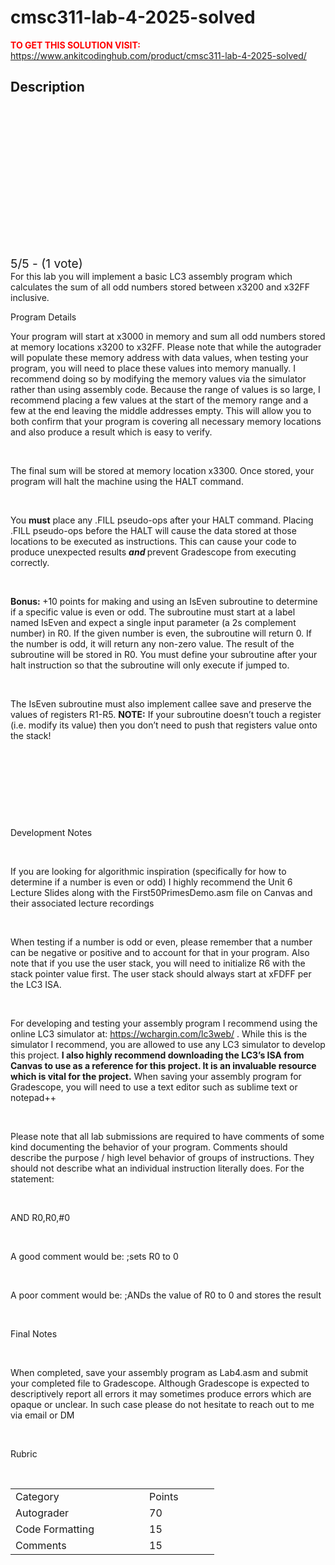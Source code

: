 # cmsc311-lab-4-2025-solved



**<span style='color:red'>TO GET THIS SOLUTION VISIT:</span>** https://www.ankitcodinghub.com/product/cmsc311-lab-4-2025-solved/

<h2>Description</h2>



<div class="kk-star-ratings kksr-auto kksr-align-center kksr-valign-top" data-payload="{&quot;align&quot;:&quot;center&quot;,&quot;id&quot;:&quot;132178&quot;,&quot;slug&quot;:&quot;default&quot;,&quot;valign&quot;:&quot;top&quot;,&quot;ignore&quot;:&quot;&quot;,&quot;reference&quot;:&quot;auto&quot;,&quot;class&quot;:&quot;&quot;,&quot;count&quot;:&quot;1&quot;,&quot;legendonly&quot;:&quot;&quot;,&quot;readonly&quot;:&quot;&quot;,&quot;score&quot;:&quot;5&quot;,&quot;starsonly&quot;:&quot;&quot;,&quot;best&quot;:&quot;5&quot;,&quot;gap&quot;:&quot;4&quot;,&quot;greet&quot;:&quot;Rate this product&quot;,&quot;legend&quot;:&quot;5\/5 - (1 vote)&quot;,&quot;size&quot;:&quot;24&quot;,&quot;title&quot;:&quot;CMSC311 Lab 4 2025 Solved&quot;,&quot;width&quot;:&quot;138&quot;,&quot;_legend&quot;:&quot;{score}\/{best} - ({count} {votes})&quot;,&quot;font_factor&quot;:&quot;1.25&quot;}">
            
<div class="kksr-stars">
    
<div class="kksr-stars-inactive">
            <div class="kksr-star" data-star="1" style="padding-right: 4px">
            

<div class="kksr-icon" style="width: 24px; height: 24px;"></div>
        </div>
            <div class="kksr-star" data-star="2" style="padding-right: 4px">
            

<div class="kksr-icon" style="width: 24px; height: 24px;"></div>
        </div>
            <div class="kksr-star" data-star="3" style="padding-right: 4px">
            

<div class="kksr-icon" style="width: 24px; height: 24px;"></div>
        </div>
            <div class="kksr-star" data-star="4" style="padding-right: 4px">
            

<div class="kksr-icon" style="width: 24px; height: 24px;"></div>
        </div>
            <div class="kksr-star" data-star="5" style="padding-right: 4px">
            

<div class="kksr-icon" style="width: 24px; height: 24px;"></div>
        </div>
    </div>
    
<div class="kksr-stars-active" style="width: 138px;">
            <div class="kksr-star" style="padding-right: 4px">
            

<div class="kksr-icon" style="width: 24px; height: 24px;"></div>
        </div>
            <div class="kksr-star" style="padding-right: 4px">
            

<div class="kksr-icon" style="width: 24px; height: 24px;"></div>
        </div>
            <div class="kksr-star" style="padding-right: 4px">
            

<div class="kksr-icon" style="width: 24px; height: 24px;"></div>
        </div>
            <div class="kksr-star" style="padding-right: 4px">
            

<div class="kksr-icon" style="width: 24px; height: 24px;"></div>
        </div>
            <div class="kksr-star" style="padding-right: 4px">
            

<div class="kksr-icon" style="width: 24px; height: 24px;"></div>
        </div>
    </div>
</div>
                

<div class="kksr-legend" style="font-size: 19.2px;">
            5/5 - (1 vote)    </div>
    </div>
For this lab you will implement a basic LC3 assembly program which calculates the sum of all odd numbers stored between x3200 and x32FF inclusive.

Program Details

Your program will start at x3000 in memory and sum all odd numbers stored at memory locations x3200 to x32FF. Please note that while the autograder will populate these memory address with data values, when testing your program, you will need to place these values into memory manually. I recommend doing so by modifying the memory values via the simulator rather than using assembly code. Because the range of values is so large, I recommend placing a few values at the start of the memory range and a few at the end leaving the middle addresses empty. This will allow you to both confirm that your program is covering all necessary memory locations and also produce a result which is easy to verify.

&nbsp;

The final sum will be stored at memory location x3300. Once stored, your program will halt the machine using the HALT command.

&nbsp;

You <strong>must</strong> place any .FILL pseudo-ops after your HALT command. Placing .FILL pseudo-ops before the HALT will cause the data stored at those locations to be executed as instructions. This can cause your code to produce unexpected results <strong><em>and </em></strong>prevent Gradescope from executing correctly.

&nbsp;

<strong>Bonus: </strong>+10 points for making and using an IsEven subroutine to determine if a specific value is even or odd. The subroutine must start at a label named IsEven and expect a single input parameter (a 2s complement number) in R0. If the given number is even, the subroutine will return 0. If the number is odd, it will return any non-zero value. The result of the subroutine will be stored in R0. You must define your subroutine after your halt instruction so that the subroutine will only execute if jumped to.

&nbsp;

The IsEven subroutine must also implement callee save and preserve the values of registers R1-R5. <strong>NOTE:</strong> If your subroutine doesn’t touch a register (i.e. modify its value) then you don’t need to push that registers value onto the stack!

&nbsp;

&nbsp;

&nbsp;

&nbsp;

Development Notes

&nbsp;

If you are looking for algorithmic inspiration (specifically for how to determine if a number is even or odd) I highly recommend the Unit 6 Lecture Slides along with the First50PrimesDemo.asm file on Canvas and their associated lecture recordings

&nbsp;

When testing if a number is odd or even, please remember that a number can be negative or positive and to account for that in your program. Also note that if you use the user stack, you will need to initialize R6 with the stack pointer value first. The user stack should always start at xFDFF per the LC3 ISA.

&nbsp;

For developing and testing your assembly program I recommend using the online LC3 simulator at: <a href="https://wchargin.com/lc3web/">https://wchargin.com/lc3web/</a> . While this is the simulator I recommend, you are allowed to use any LC3 simulator to develop this project. **I also <strong>highly</strong> recommend downloading the LC3’s ISA from Canvas to use as a reference for this project. It is an invaluable resource which is vital for the project.** When saving your assembly program for Gradescope, you will need to use a text editor such as sublime text or notepad++

&nbsp;

Please note that all lab submissions are required to have comments of some kind documenting the behavior of your program. Comments should describe the purpose / high level behavior of groups of instructions. They should not describe what an individual instruction literally does. For the statement:

&nbsp;

AND R0,R0,#0

&nbsp;

A good comment would be: ;sets R0 to 0

&nbsp;

A poor comment would be: ;ANDs the value of R0 to 0 and stores the result

&nbsp;

Final Notes

&nbsp;

When completed, save your assembly program as Lab4.asm and submit your completed file to Gradescope. Although Gradescope is expected to descriptively report all errors it may sometimes produce errors which are opaque or unclear. In such case please do not hesitate to reach out to me via email or DM

&nbsp;

Rubric

&nbsp;

<table>
<tbody>
<tr>
<td width="198">Category</td>
<td width="96">Points</td>
</tr>
<tr>
<td width="198">Autograder</td>
<td width="96">70</td>
</tr>
<tr>
<td width="198">Code Formatting</td>
<td width="96">15</td>
</tr>
<tr>
<td width="198">Comments</td>
<td width="96">15</td>
</tr>
</tbody>
</table>
&nbsp;

&nbsp;
